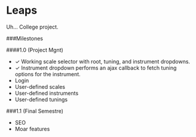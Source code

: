 Leaps
=====

Uh... College project.


###Milestones

####1.0 (Project Mgnt)
 * &#x2713; Working scale selector with root, tuning, and instrument dropdowns.
  * &#x2713; Instrument dropdown performs an ajax callback to fetch tuning options for the instrument.
 * Login
  * User-defined scales
  * User-defined instruments
  * User-defined tunings
  
###1.1 (Final Semestre)
 * SEO
 * Moar features
